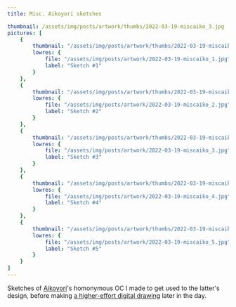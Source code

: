 ```yaml
---
title: Misc. Aikoyori sketches

thumbnail: /assets/img/posts/artwork/thumbs/2022-03-19-miscaiko_3.jpg
pictures: [
	{
		thumbnail: "/assets/img/posts/artwork/thumbs/2022-03-19-miscaiko_1.jpg",
		lowres: {
			file: "/assets/img/posts/artwork/2022-03-19-miscaiko_1.jpg",
			label: "Sketch #1"
		}
	},
	{
		thumbnail: "/assets/img/posts/artwork/thumbs/2022-03-19-miscaiko_2.jpg",
		lowres: {
			file: "/assets/img/posts/artwork/2022-03-19-miscaiko_2.jpg",
			label: "Sketch #2"
		}
	},
	{
		thumbnail: "/assets/img/posts/artwork/thumbs/2022-03-19-miscaiko_3.jpg",
		lowres: {
			file: "/assets/img/posts/artwork/2022-03-19-miscaiko_3.jpg",
			label: "Sketch #3"
		}
	},
	{
		thumbnail: "/assets/img/posts/artwork/thumbs/2022-03-19-miscaiko_4.jpg",
		lowres: {
			file: "/assets/img/posts/artwork/2022-03-19-miscaiko_4.jpg",
			label: "Sketch #4"
		}
	},
	{
		thumbnail: "/assets/img/posts/artwork/thumbs/2022-03-19-miscaiko_5.jpg",
		lowres: {
			file: "/assets/img/posts/artwork/2022-03-19-miscaiko_5.jpg",
			label: "Sketch #5"
		}
	}
]
---
```

Sketches of [Aikoyori](https://twitter.com/Aikoyori)'s homonymous OC I made to get used to the latter's design, before making [a higher-effort digital drawing](/artwork/2022-03-20-aikoyori) later in the day.
